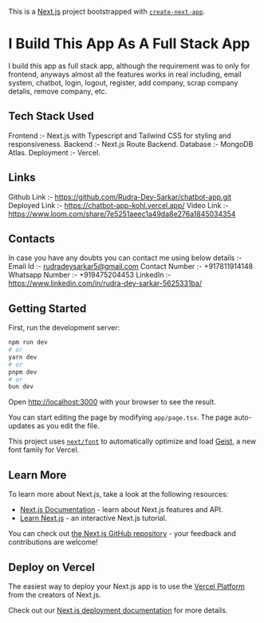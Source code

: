 This is a [Next.js](https://nextjs.org) project bootstrapped with [`create-next-app`](https://nextjs.org/docs/app/api-reference/cli/create-next-app).

# I Build This App As A Full Stack App 
I build this app as full stack app, although the requirement was to only for frontend, anyways
almost all the features works in real including, email system, chatbot, login, logout, register, add company, scrap company detalis, remove company, etc.

## Tech Stack Used

Frontend :- Next.js with Typescript and Tailwind CSS for styling and responsiveness.
Backend :- Next.js Route Backend.
Database :- MongoDB Atlas.
Deployment :- Vercel.

## Links
Github Link :- https://github.com/Rudra-Dey-Sarkar/chatbot-app.git
Deployed Link :- https://chatbot-app-kohl.vercel.app/
Video Link :- https://www.loom.com/share/7e5251aeec1a49da8e276a1845034354

## Contacts
In case you have any doubts you can contact me using below details :-
Email Id :- rudradeysarkar5@gmail.com
Contact Number :- +917811914148
Whatsapp Number :- +919475204453
LinkedIn :- https://www.linkedin.com/in/rudra-dey-sarkar-5625331ba/


## Getting Started

First, run the development server:

```bash
npm run dev
# or
yarn dev
# or
pnpm dev
# or
bun dev
```

Open [http://localhost:3000](http://localhost:3000) with your browser to see the result.

You can start editing the page by modifying `app/page.tsx`. The page auto-updates as you edit the file.

This project uses [`next/font`](https://nextjs.org/docs/app/building-your-application/optimizing/fonts) to automatically optimize and load [Geist](https://vercel.com/font), a new font family for Vercel.

## Learn More

To learn more about Next.js, take a look at the following resources:

- [Next.js Documentation](https://nextjs.org/docs) - learn about Next.js features and API.
- [Learn Next.js](https://nextjs.org/learn) - an interactive Next.js tutorial.

You can check out [the Next.js GitHub repository](https://github.com/vercel/next.js) - your feedback and contributions are welcome!

## Deploy on Vercel

The easiest way to deploy your Next.js app is to use the [Vercel Platform](https://vercel.com/new?utm_medium=default-template&filter=next.js&utm_source=create-next-app&utm_campaign=create-next-app-readme) from the creators of Next.js.

Check out our [Next.js deployment documentation](https://nextjs.org/docs/app/building-your-application/deploying) for more details.
